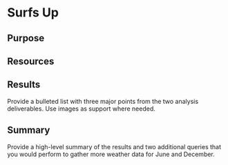 # Surfs Up

## Purpose


## Resources


## Results
Provide a bulleted list with three major points from the two analysis deliverables. Use images as support where needed.

## Summary
Provide a high-level summary of the results and two additional queries that you would perform to gather more weather data for June and December.
